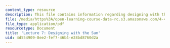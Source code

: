 ```yaml
---
content_type: resource
description: This file contains information regarding designing with the sun.
file: /media/https%3A/open-learning-course-data-rc.s3.amazonaws.com/4-430-daylighting-spring-2012/4d5549098ee2fef746b4e28bd8760d2a_MIT4_430S12_lec07.pdf
file_type: application/pdf
resourcetype: Document
title: 'Lecture 7: Designing with the Sun'
uid: 4d554909-8ee2-fef7-46b4-e28bd8760d2a
---
```

